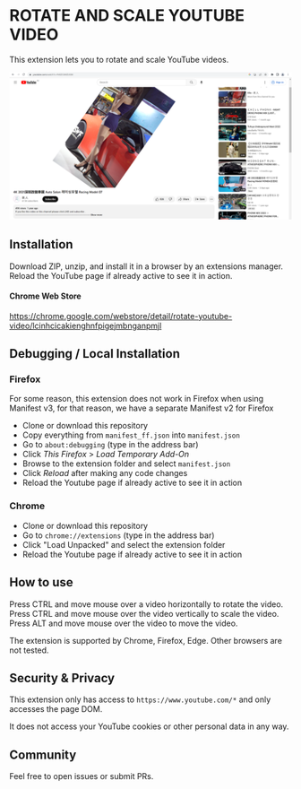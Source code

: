 # ROTATE AND SCALE YOUTUBE VIDEO

This extension lets you to rotate and scale YouTube videos.

![](screenshot.png)

## Installation

Download ZIP, unzip, and install it in a browser by an extensions manager.
Reload the YouTube page if already active to see it in action.

#### Chrome Web Store
https://chrome.google.com/webstore/detail/rotate-youtube-video/lcinhcicakienghnfpigejmbnganpmjl

## Debugging / Local Installation

### Firefox

For some reason, this extension does not work in Firefox when using Manifest v3, for that reason, we have a separate Manifest v2 for Firefox

- Clone or download this repository
- Copy everything from `manifest_ff.json` into `manifest.json`
- Go to `about:debugging` (type in the address bar)
- Click *This Firefox* > *Load Temporary Add-On*
- Browse to the extension folder and select `manifest.json`
- Click *Reload* after making any code changes
- Reload the Youtube page if already active to see it in action

### Chrome

- Clone or download this repository
- Go to `chrome://extensions` (type in the address bar)
- Click "Load Unpacked" and select the extension folder
- Reload the Youtube page if already active to see it in action

## How to use

Press CTRL and move mouse over a video horizontally to rotate the video.
Press CTRL and move mouse over the video vertically to scale the video.
Press ALT and move mouse over the video to move the video.

The extension is supported by Chrome, Firefox, Edge. Other browsers are not tested.

## Security & Privacy

This extension only has access to `https://www.youtube.com/*` and only accesses the page DOM.

It does not access your YouTube cookies or other personal data in any way.

## Community

Feel free to open issues or submit PRs.

